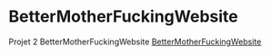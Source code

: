 # BetterMotherFuckingWebsite
Projet 2 BetterMotherFuckingWebsite
[BetterMotherFuckingWebsite](https://rbast94.github.io/)